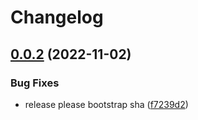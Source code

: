 # Changelog

## [0.0.2](https://github.com/tcarrio/openfeature-php-flagd-provider/compare/v0.0.1...0.0.2) (2022-11-02)


### Bug Fixes

* release please bootstrap sha ([f7239d2](https://github.com/tcarrio/openfeature-php-flagd-provider/commit/f7239d206b219dfbbd733962a498085abb10520b))
